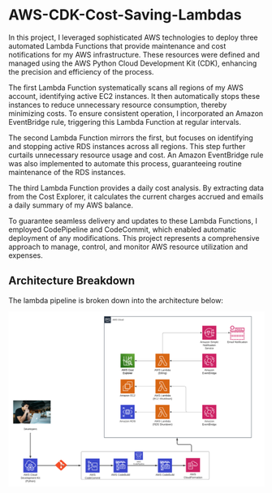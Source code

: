 # AWS-CDK-Cost-Saving-Lambdas

In this project, I leveraged sophisticated AWS technologies to deploy three automated Lambda Functions that provide maintenance and cost notifications for my AWS infrastructure. These resources were defined and managed using the AWS Python Cloud Development Kit (CDK), enhancing the precision and efficiency of the process.

The first Lambda Function systematically scans all regions of my AWS account, identifying active EC2 instances. It then automatically stops these instances to reduce unnecessary resource consumption, thereby minimizing costs. To ensure consistent operation, I incorporated an Amazon EventBridge rule, triggering this Lambda Function at regular intervals.

The second Lambda Function mirrors the first, but focuses on identifying and stopping active RDS instances across all regions. This step further curtails unnecessary resource usage and cost. An Amazon EventBridge rule was also implemented to automate this process, guaranteeing routine maintenance of the RDS instances.

The third Lambda Function provides a daily cost analysis. By extracting data from the Cost Explorer, it calculates the current charges accrued and emails a daily summary of my AWS balance.

To guarantee seamless delivery and updates to these Lambda Functions, I employed CodePipeline and CodeCommit, which enabled automatic deployment of any modifications. This project represents a comprehensive approach to manage, control, and monitor AWS resource utilization and expenses.




## Architecture Breakdown

The lambda pipeline is broken down into the architecture below:

![lambda](https://github.com/rjones18/Images/blob/main/Lambda-Save-Money.png)
